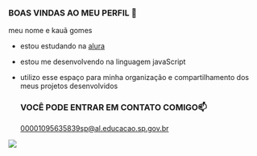 ### BOAS VINDAS AO MEU PERFIL 💖

meu nome e kauã gomes 
- estou estudando na [alura](https://www.alura.com.br)
- estou me desenvolvendo na linguagem javaScript
- utilizo esse espaço para minha organização e compartilhamento dos meus projetos desenvolvidos

  ### VOCÊ PODE ENTRAR EM CONTATO COMIGO📫
  00001095635839sp@al.educacao.sp.gov.br
  
![](https://media1.tenor.com/m/TE7acsSa-uUAAAAC/itadori-yuji.gif)
